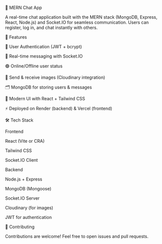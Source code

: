 💬 MERN Chat App

A real-time chat application built with the MERN stack (MongoDB, Express, React, Node.js) and Socket.IO for seamless communication.
Users can register, log in, and chat instantly with others.

🚀 Features

🔐 User Authentication (JWT + bcrypt)

💬 Real-time messaging with Socket.IO

🟢 Online/Offline user status

📸 Send & receive images (Cloudinary integration)

🗂️ MongoDB for storing users & messages

🎨 Modern UI with React + Tailwind CSS

⚡ Deployed on Render (backend) & Vercel (frontend)

🛠️ Tech Stack

Frontend

React (Vite or CRA)

Tailwind CSS

Socket.IO Client

Backend

Node.js + Express

MongoDB (Mongoose)

Socket.IO Server

Cloudinary (for images)

JWT for authentication


🤝 Contributing

Contributions are welcome! Feel free to open issues and pull requests.

